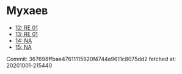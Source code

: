 # Мухаев
- [12: RE 01](12.md)
- [13: RE 01](13.md)
- [14: NA](14.md)
- [15: NA](15.md)

Commit: 367698ffbae47611115920f4744a9611c8075dd2
 fetched at: 20201001-215440
